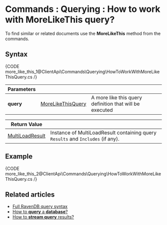 # Commands : Querying : How to work with MoreLikeThis query?

To find similar or related documents use the **MoreLikeThis** method from the commands.

## Syntax

{CODE more_like_this_1@ClientApi\Commands\Querying\HowToWorkWithMoreLikeThisQuery.cs /}

| Parameters | | |
| ------------- | ------------- | ----- |
| **query** | [MoreLikeThisQuery]() | A more like this query definition that will be executed |

| Return Value | |
| ------------- | ----- |
| [MultiLoadResult]() | Instance of MultiLoadResult containing query `Results` and `Includes` (if any). |

## Example

{CODE more_like_this_2@ClientApi\Commands\Querying\HowToWorkWithMoreLikeThisQuery.cs /}

## Related articles

- [Full RavenDB query syntax](../../../Indexes/full-query-syntax)   
- [How to **query** a **database**?](../../../client-api/commands/querying/how-to-query-a-database)   
- [How to **stream query** results?](../../../client-api/commands/querying/how-to-stream-query-results)   